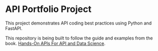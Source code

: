# API Portfolio Project
This project demonstrates API coding best practices using Python and FastAPI.

This repository is being built to follow the guide and examples from the book.
 [Hands-On APIs For API and Data Science](https://handsonapibook.com/).